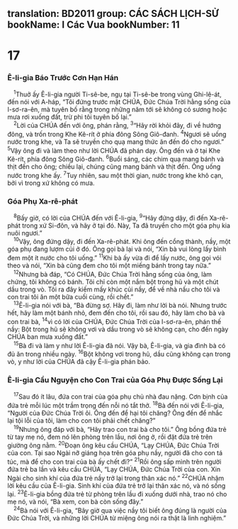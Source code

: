 translation: BD2011
group: CÁC SÁCH LỊCH-SỬ
bookName: I Các Vua 
bookNumber: 11
-------

<div class="title"><h1>17</h1><h3>Ê-li-gia Báo Trước Cơn Hạn Hán</h3></div>
<span class="verse 1vua_17_1"> <sup>1</sup>Thuở ấy Ê-li-gia người Ti-sê-be, ngụ tại Ti-sê-be trong vùng Ghi-lê-át, đến nói với A-háp, “Tôi đứng trước mặt CHÚA, Ðức Chúa Trời hằng sống của I-sơ-ra-ên, mà tuyên bố rằng trong những năm tới sẽ không có sương hoặc mưa rơi xuống đất, trừ phi tôi tuyên bố lại.”<br/></span>
<span class="verse 1vua_17_2"> <sup>2</sup>Lời của CHÚA đến với ông, phán rằng, </span>
<span class="verse 1vua_17_3"><sup>3</sup>“Hãy rời khỏi đây, đi về hướng đông, và trốn trong Khe Kê-rít ở phía đông Sông Giô-đanh. </span>
<span class="verse 1vua_17_4"><sup>4</sup>Ngươi sẽ uống nước trong khe, và Ta sẽ truyền cho quạ mang thức ăn đến đó cho ngươi.” </span>
<span class="verse 1vua_17_5"><sup>5</sup>Vậy ông đi và làm theo như lời CHÚA đã phán dạy. Ông đến và ở tại Khe Kê-rít, phía đông Sông Giô-đanh. </span>
<span class="verse 1vua_17_6"><sup>6</sup>Buổi sáng, các chim quạ mang bánh và thịt đến cho ông; chiều lại, chúng cũng mang bánh và thịt đến. Ông uống nước trong khe ấy. </span>
<span class="verse 1vua_17_7"><sup>7</sup>Tuy nhiên, sau một thời gian, nước trong khe khô cạn, bởi vì trong xứ không có mưa.<br/></span>
<div class="title"><h3>Góa Phụ Xa-rê-phát</h3></div>
<span class="verse 1vua_17_8"> <sup>8</sup>Bấy giờ, có lời của CHÚA đến với Ê-li-gia, </span>
<span class="verse 1vua_17_9"><sup>9</sup>“Hãy đứng dậy, đi đến Xa-rê-phát trong xứ Si-đôn, và hãy ở tại đó. Này, Ta đã truyền cho một góa phụ kia nuôi ngươi.”<br/></span>
<span class="verse 1vua_17_10"> <sup>10</sup>Vậy, ông đứng dậy, đi đến Xa-rê-phát. Khi ông đến cổng thành, nầy, một góa phụ đang lượm củi ở đó. Ông gọi bà lại và nói, “Xin bà vui lòng lấy bình đem một ít nước cho tôi uống.” </span>
<span class="verse 1vua_17_11"><sup>11</sup>Khi bà ấy vừa đi để lấy nước, ông gọi vói theo và nói, “Xin bà cũng đem cho tôi một miếng bánh trong tay nữa.”<br/></span>
<span class="verse 1vua_17_12"> <sup>12</sup>Nhưng bà đáp, “Có CHÚA, Ðức Chúa Trời hằng sống của ông, làm chứng, tôi không có bánh. Tôi chỉ còn một nắm bột trong hũ và một chút dầu trong vò. Tôi ra đây kiếm mấy khúc củi nầy, để về nhà nấu cho tôi và con trai tôi ăn một bữa cuối cùng, rồi chết.”<br/></span>
<span class="verse 1vua_17_13"> <sup>13</sup>Ê-li-gia nói với bà, “Bà đừng sợ. Hãy đi, làm như lời bà nói. Nhưng trước hết, hãy làm một bánh nhỏ, đem đến cho tôi, rồi sau đó, hãy làm cho bà và con trai bà, </span>
<span class="verse 1vua_17_14"><sup>14</sup>vì có lời của CHÚA, Ðức Chúa Trời của I-sơ-ra-ên, phán thế nầy: Bột trong hũ sẽ không vơi và dầu trong vò sẽ không cạn, cho đến ngày CHÚA ban mưa xuống đất.”<br/></span>
<span class="verse 1vua_17_15"> <sup>15</sup>Bà đi và làm y như lời Ê-li-gia đã nói. Vậy bà, Ê-li-gia, và gia đình bà có đủ ăn trong nhiều ngày. </span>
<span class="verse 1vua_17_16"><sup>16</sup>Bột không vơi trong hũ, dầu cũng không cạn trong vò, y như lời của CHÚA đã cậy Ê-li-gia phán bảo.<br/></span>
<div class="title"><h3>Ê-li-gia Cầu Nguyện cho Con Trai của Góa Phụ Ðược Sống Lại</h3></div>
<span class="verse 1vua_17_17"> <sup>17</sup>Sau đó ít lâu, đứa con trai của góa phụ chủ nhà đau nặng. Cơn bịnh của đứa trẻ mỗi lúc một trầm trọng đến nỗi nó tắt thở. </span>
<span class="verse 1vua_17_18"><sup>18</sup>Bà đến nói với Ê-li-gia, “Người của Ðức Chúa Trời ôi. Ông đến để hại tôi chăng? Ông đến để nhắc lại tội lỗi của tôi, làm cho con tôi phải chết chăng?”<br/></span>
<span class="verse 1vua_17_19"> <sup>19</sup>Nhưng ông đáp với bà, “Hãy trao con trai bà cho tôi.” Ông bồng đứa trẻ từ tay mẹ nó, đem nó lên phòng trên lầu, nơi ông ở, rồi đặt đứa trẻ trên giường ông nằm. </span>
<span class="verse 1vua_17_20"><sup>20</sup>Ðoạn ông kêu cầu CHÚA, “Lạy CHÚA, Ðức Chúa Trời của con. Tại sao Ngài nỡ giáng họa trên góa phụ nầy, người đã cho con tá túc, mà để cho con trai của bà ấy chết đi?” </span>
<span class="verse 1vua_17_21"><sup>21</sup>Rồi ông sấp mình trên người đứa trẻ ba lần và kêu cầu CHÚA, “Lạy CHÚA, Ðức Chúa Trời của con. Xin Ngài cho sinh khí của đứa trẻ nầy trở lại trong thân xác nó.” </span>
<span class="verse 1vua_17_22"><sup>22</sup>CHÚA nhậm lời kêu cầu của Ê-li-gia. Sinh khí của đứa trẻ trở lại thân xác nó, và nó sống lại. </span>
<span class="verse 1vua_17_23"><sup>23</sup>Ê-li-gia bồng đứa trẻ từ phòng trên lầu đi xuống dưới nhà, trao nó cho mẹ nó, và nói, “Bà xem, con bà còn sống đây.”<br/></span>
<span class="verse 1vua_17_24"> <sup>24</sup>Bà nói với Ê-li-gia, “Bây giờ qua việc nầy tôi biết ông đúng là người của Ðức Chúa Trời, và những lời CHÚA từ miệng ông nói ra thật là linh nghiệm.”<br/></span>
